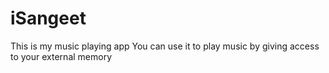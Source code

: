 # iSangeet
This is my music playing app 
You can use it to play music by giving access to your external memory
